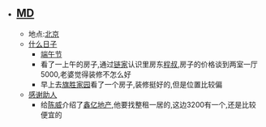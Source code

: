 - ## [MD](<MD.md>)
    - 地点:[北京](<北京.md>)
    - [什么日子](<什么日子.md>)
        - [端午节](<端午节.md>)
        - 看了一上午的房子,通过[链家](<链家.md>)认识里房东[程叔](<程叔.md>),房子的价格谈到两室一厅5000,老婆觉得装修不怎么好
        - 早上去[旗胜家园](<旗胜家园.md>)看了一个房子,装修挺好的,但是位置比较偏
    - [感谢助人](<感谢助人.md>)
        - 给[陈威](<陈威.md>)介绍了[鑫亿地产](<鑫亿地产.md>),他要找整租一居的,这边3200有一个,还是比较便宜的

